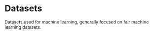 # Datasets
Datasets used for machine learning, generally focused on fair machine learning datasets.
